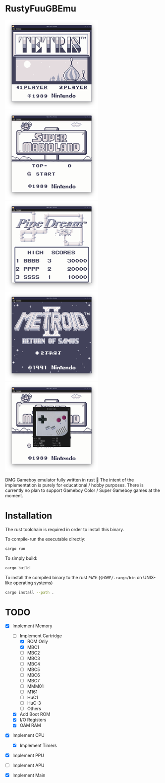 # RustyFuuGBEmu

<img src="./assets/Screenshot_Tetris.png" width=300>
<img src="./assets/Screenshot_Super_Mario_Land.png" width=300>
<img src="./assets/Screenshot_Pipe_Dream.png" width=300>
<img src="./assets/Screenshot_Metroid.png" width=300>
<img src="./assets/Screenshot_Controls.png" width=300>

DMG Gameboy emulator fully written in rust 🦀
The intent of the implementation is purely for educational / hobby purposes. There is currently no plan to support Gameboy Color / Super Gameboy games at the moment.

# Installation

The rust toolchain is required in order to install this binary.

To compile-run the executable directly:
```sh
cargo run
```

To simply build:
```sh
cargo build
```

To install the compiled binary to the rust `PATH` (`$HOME/.cargo/bin` on UNIX-like operating systems)

```sh
cargo install --path .
```

# TODO

- [X] Implement Memory
    - [ ] Implement Cartridge
        - [x] ROM Only
        - [X] MBC1
        - [ ] MBC2
        - [ ] MBC3
        - [ ] MBC4
        - [ ] MBC5
        - [ ] MBC6
        - [ ] MBC7
        - [ ] MMM01
        - [ ] M161
        - [ ] HuC1
        - [ ] HuC-3
        - [ ] Others
    - [x] Add Boot ROM
    - [X] I/O Registers
    - [X] OAM RAM
- [X] Implement CPU
    - [X] Implement Timers
- [X] Implement PPU
- [ ] Implement APU
- [X] Implement Main

